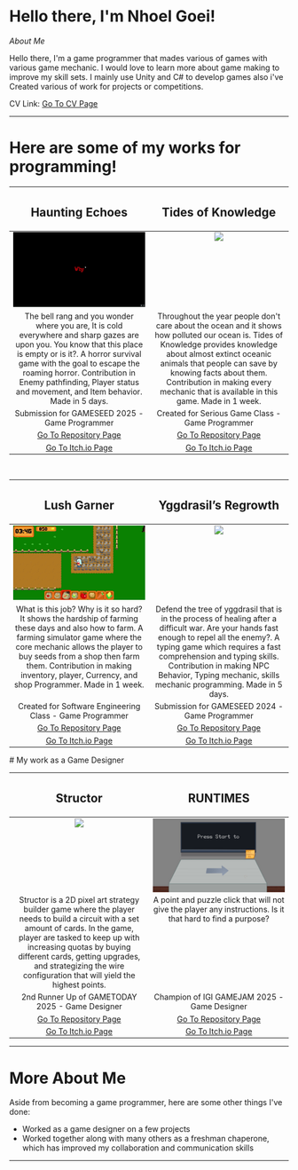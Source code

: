 #  Hello there, I'm Nhoel Goei!
*About Me*<br>
<p>Hello there, I'm a game programmer that mades various of games with various game mechanic. I would love to learn more about game making to improve my skill sets. I mainly use Unity and C# to develop games also i've Created various of work for projects or competitions.</p>
<p>CV Link: <a href="https://www.canva.com/design/DAG1e7e-yiA/ax0C6vHoherRcgwwtNNCHg/edit?utm_content=DAG1e7e-yiA&utm_campaign=designshare&utm_medium=link2&utm_source=sharebutton">Go To CV Page</a></p>

---
# Here are some of my works for programming!
<table width="100%">
  <thead>
    <tr>
      <th width="50%">
        <h2>Haunting Echoes</h2>
      </th>
      <th width="50%">
        <h2>Tides of Knowledge</h2>
      </th> 
    </tr>
  </thead>
  <tbody>
    <tr>
      <td valign="top" align="center">
        <img src="https://github.com/NGnolep/ICDA---GameSeed/blob/main/Assets/Asset/HELanding.gif"/> 
      </td>
      <td valign="top" align="center">
        <img src="https://github.com/NGnolep/SGG/blob/main/Assets/TidesOfKnowledgeLanding.gif"/>  
      </td>
    </tr>
    <tr>
      <td valign="top" align="center">
        The bell rang and you wonder where you are, It is cold everywhere and sharp gazes are upon you. You know that this place is empty or is it?. A horror survival game with the goal to escape the roaming horror. Contribution in Enemy pathfinding, Player status and movement, and Item behavior. Made in 5 days.
      </td>
      <td valign="top" align="center">
       Throughout the year people don't care about the ocean and it shows how polluted our ocean is. Tides of Knowledge provides knowledge about almost extinct oceanic animals that people can save by knowing facts about them. Contribution in making every mechanic that is available in this game. Made in 1 week. 
    </tr>
    <tr>
      <td valign="top" align="center">
       Submission for GAMESEED 2025 - Game Programmer
      </td>
      <td valign="top" align="center">
       Created for Serious Game Class - Game Programmer
      </td>
    </tr>
    <tr>
      <td valign="top" align="center">
        <a href="https://github.com/NGnolep/ICDA---GameSeed">Go To Repository Page</a> 
      </td> 
      <td valign="top" align="center">
        <a href="https://github.com/NGnolep/SGG">Go To Repository Page</a> 
      </td> 
    </tr>
    <tr>
      <td valign="top" align="center">
        <a href="https://lzyu5.itch.io/haunting-echoes">Go To Itch.io Page</a> 
      </td>
      <td valign="top" align="center">
        <a href="https://nhoelg0203.itch.io/tides-of-knowledge">Go To Itch.io Page</a>
      </td> 
    </tr>
  </tbody>
</table>
<br>
 <table width="100%">
  <thead>
    <tr>
      <th width="50%">
        <h2>Lush Garner</h2>
      </th>
      <th width="50%">
        <h2>Yggdrasil’s Regrowth</h2>
      </th> 
    </tr>
  </thead>
  <tbody>
    <tr>
      <td valign="top" align="center">
        <img src="https://github.com/NGnolep/Lush-Garner/blob/main/Assets/Assets/LGLanding.gif"/> 
      </td>
      <td valign="top" align="center">
        <img src="https://github.com/Nicholasdputra/Krisis-Waktu/blob/main/Assets/YGGLanding.gif"/> 
      </td>
    </tr>
    <tr>
      <td valign="top" align="center">
        What is this job? Why is it so hard? It shows the hardship of farming these days and also how to farm. A farming simulator game where the core mechanic allows the player to buy seeds from a shop then farm them. Contribution in making inventory, player, Currency, and shop Programmer. Made in 1 week.
      </td>
      <td valign="top" align="center">
        Defend the tree of yggdrasil that is in the process of healing after a difficult war. Are your hands fast enough to repel all the enemy?. A typing game which requires a fast comprehension and typing skills. Contribution in making NPC Behavior, Typing mechanic, skills mechanic programming. Made in 5 days.
      </td>
    </tr>
    <tr>
      <td valign="top" align="center">
        Created for Software Engineering Class - Game Programmer
      </td>
      <td valign="top" align="center">
        Submission for GAMESEED 2024 - Game Programmer
      </td>
    </tr>
    <tr>
      <td valign="top" align="center">
        <a href="https://github.com/NGnolep/Lush-Garner">Go To Repository Page</a>
      </td> 
      <td valign="top" align="center">
        <a href="https://github.com/Nicholasdputra/Krisis-Waktu">Go To Repository Page</a>
      </td> 
    </tr>
    <tr>
      <td valign="top" align="center">
        <a href="">Go To Itch.io Page</a> 
      </td>
      <td valign="top" align="center">
        <a href="https://nhoelg0203.itch.io/yggdrasils-regrowth">Go To Itch.io Page</a> 
      </td> 
    </tr>
  </tbody>
</table>
# My work as a Game Designer

<table width="100%">
  <thead>
    <tr>
      <th width="50%">
        <h2>Structor</h2>
      </th>
      <th width="50%">
        <h2>RUNTIMES</h2>
      </th> 
    </tr>
  </thead>
  <tbody>
    <tr>
      <td valign="top" align="center">
        <img src="https://github.com/user-attachments/assets/fcb0ed33-0f21-46b0-9393-03291668775b"/> 
      </td>
      <td valign="top" align="center">
        <img src="https://github.com/Steven111105/Runtimes/blob/main/Assets/Sprites/RuntimeFullBG.png" style="display:block; margin:auto;" width="450"/> 
      </td>
    </tr>
    <tr>
      <td valign="top" align="center">
        Structor is a 2D pixel art strategy builder game where the player needs to build a circuit with a set amount of cards. In the game, player are tasked to keep up with increasing quotas by buying different cards, getting upgrades, and strategizing the wire configuration that will yield the highest points.
      </td>
      <td valign="top" align="center">
        A point and puzzle click that will not give the player any instructions. Is it that hard to find a purpose?
      </td>
    </tr>
    <tr>
      <td valign="top" align="center">
        2nd Runner Up of GAMETODAY 2025 - Game Designer
      </td>
      <td valign="top" align="center">
        Champion of IGI GAMEJAM 2025 - Game Designer
      </td>
    </tr>
    <tr>
      <td valign="top" align="center">
        <a href="https://github.com/Steven111105/Structor">Go To Repository Page</a>
      </td> 
      <td valign="top" align="center">
        <a href="https://github.com/Steven111105/Runtimes">Go To Repository Page</a>
      </td> 
    </tr>
    <tr>
      <td valign="top" align="center">
        <a href="https://steven111105.itch.io/structor">Go To Itch.io Page</a> 
      </td>
      <td valign="top" align="center">
        <a href="https://nhoelg0203.itch.io/runtimes">Go To Itch.io Page</a> 
      </td> 
    </tr>
  </tbody>
</table>

---

# More About Me
Aside from becoming a game programmer, here are some other things I've done:<br>
  - Worked as a game designer on a few projects<br>
  - Worked together along with many others as a freshman chaperone, which has improved my collaboration and communication skills<br>

---



